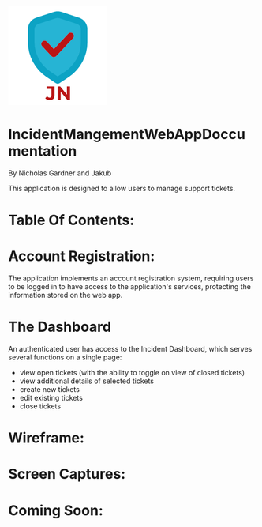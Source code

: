 ![Alt text](public/images/logo.png?raw=true "Logo")

# IncidentMangementWebAppDoccumentation
By Nicholas Gardner and Jakub 

This application is designed to allow users to manage support tickets.

# Table Of Contents: 

# Account Registration:

The application implements an account registration system, requiring users to be logged in to have access to the application's services, protecting the information stored on the web app.

# The Dashboard

An authenticated user has access to the Incident Dashboard, which serves several functions on a single page: 

- view open tickets (with the ability to toggle on view of closed tickets)
- view additional details of selected tickets
- create new tickets
- edit existing tickets
- close tickets

# Wireframe: 

# Screen Captures: 

# Coming Soon:
